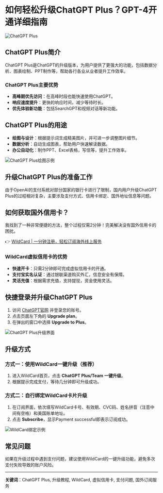 # 如何轻松升级ChatGPT Plus？GPT-4开通详细指南

![ChatGPT Plus](https://bbtdd.com/img/22918488652042.webp)

## ChatGPT Plus简介

ChatGPT Plus是ChatGPT的升级版本，为用户提供了更强大的功能，包括数据分析、图表绘制、PPT制作等，帮助各行各业从业者提升工作效率。

### ChatGPT Plus主要优势

- **高峰期优先访问**：在高峰时段也能快速使用ChatGPT。
- **响应速度提升**：更快的响应时间，减少等待时长。
- **优先体验新功能**：包括SearchGPT和视频对话等新功能。

## ChatGPT Plus的用途

- **绘图与设计**：根据提示词生成精美图片，并可进一步调整图片细节。
- **数据分析**：自动生成图表，帮助用户快速解读数据。
- **办公自动化**：制作PPT、Excel表格，写信等，提升工作效率。

![ChatGPT Plus绘图示例](https://bbtdd.com/img/0538617391202.webp)

## 升级ChatGPT Plus的准备工作

由于OpenAI的支付系统对部分国家的银行卡进行了限制，国内用户升级ChatGPT Plus的过程相对复杂，主要涉及支付方式、信用卡绑定、国外地址信息等问题。

## 如何获取国外信用卡？

我找到了一种非常便捷的方法，整个过程仅需2分钟！完美解决没有国外信用卡的困扰。

👉 [WildCard | 一分钟注册，轻松订阅海外线上服务](https://bbtdd.com/WildCard)

### WildCard虚拟信用卡的优势

- **快速开卡**：只需2分钟即可完成虚拟信用卡的开通。
- **支付宝实名认证**：通过银联渠道购买外汇，信息安全有保障。
- **灵活充值**：根据需求充值，支持提现，资金使用灵活。

## 快捷登录并升级ChatGPT Plus

1. 访问 [ChatGPT官网](https://chatgpt.com/) 并登录您的账号。
2. 点击页面左下角的 **Upgrade plan**。
3. 在弹出的窗口中选择 **Upgrade to Plus**。

![ChatGPT Plus升级界面](https://bbtdd.com/img/32890703332.webp)

## 升级方式

### 方式一：使用WildCard一键升级（推荐）

1. 进入WildCard首页，点击 **ChatGPT Plus/Team 一键升级**。
2. 根据提示完成支付，等待几分钟即可升级成功。

### 方式二：自行绑定WildCard卡片升级

1. 在订阅界面，依次填写WildCard卡号、有效期、CVC码、姓名拼音（注意中间有空格）和美国账单地址。
2. 点击 **Subscribe**，显示Payment successful即表示订阅成功。

![WildCard绑定示例](https://bbtdd.com/img/928696809631.webp)

## 常见问题

如果在升级过程中遇到支付问题，建议使用WildCard的一键升级功能，避免多次支付失败导致的账户风险。

---

**关键词**：ChatGPT Plus, 升级教程, WildCard, 虚拟信用卡, 支付问题, 国外订阅服务